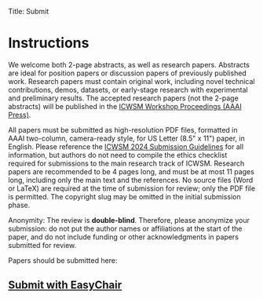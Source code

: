 Title: Submit

# Instructions

We welcome both 2-page abstracts, as well as research papers.
Abstracts are ideal for position papers or discussion papers of previously published work.
Research papers must contain original work, including novel technical contributions, demos, datasets, or early-stage research with experimental and preliminary results.
The accepted research papers (not the 2-page abstracts) will be published in the [ICWSM Workshop Proceedings (AAAI Press)](https://workshop-proceedings.icwsm.org/).

All papers must be submitted as high-resolution PDF files, formatted in AAAI two-column, camera-ready style, for US Letter (8.5" x 11") paper, in English.
Please reference the [ICWSM 2024 Submission Guidelines](https://www.icwsm.org/2024/index.html/call_for_submissions.html#guidelines) for all information, but authors do not need to compile the ethics checklist required for submissions to the main research track of ICWSM.
Research papers are recommended to be 4 pages long, and must be at most 11 pages long, including only the main text and the references.
No source files (Word or LaTeX) are required at the time of submission for review; only the PDF file is permitted.
The copyright slug may be omitted in the initial submission phase.

Anonymity: The review is **double-blind**. Therefore, please anonymize your submission: do not put the author names or affiliations at the start of the paper, and do not include funding or other acknowledgments in papers submitted for review.

Papers should be submitted here:
## [Submit with EasyChair](https://easychair.org/my/conference?conf=nocaps24)
